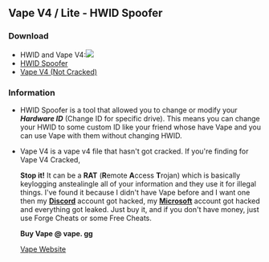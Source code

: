 ## Vape V4 / Lite - HWID Spoofer

### Download

- HWID and Vape V4:[![](https://img.shields.io/github/downloads/cubigiabinh/vapev4-hwidspoofer/total?label=download&style=flat-square)](https://github.com/cubigiabinh/vapev4-hwidspoofer/releases/tag/v1)
- [HWID Spoofer](https://github.com/cubigiabinh/vapev4-hwidspoofer/raw/main/HWIDkey_Changer.exe)
- [Vape V4 (Not Cracked)](https://github.com/cubigiabinh/vapev4-hwidspoofer/raw/main/v4.exe)

### Information

- HWID Spoofer is a tool that allowed you to change or modify your ***Hardware ID*** (Change ID for specific drive). This means you can change your HWID to some custom ID like your friend whose have Vape and you can use Vape with them without changing HWID.

- Vape V4 is a vape v4 file that hasn't got cracked. If you're finding for Vape V4 Cracked, 

  **Stop it!** It can be a **RAT** (**R**emote **A**ccess **T**rojan) which is basically keylogging anstealingle all of your information and they use it for illegal things. I've found it because I didn't have Vape before and I want one then my [**Discord**](https://discordapp.com/) account got hacked, my [**Microsoft**](https://microsoft.com/) account got hacked and everything got leaked. Just buy it, and if you don't have money, just use Forge Cheats or some Free Cheats.

  **Buy Vape @ vape. gg**

  [Vape Website](https://vape.gg/)

